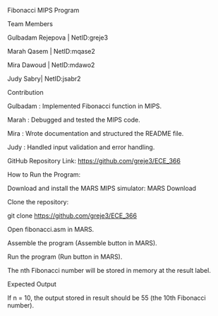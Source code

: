 Fibonacci MIPS Program

Team Members

Gulbadam Rejepova | NetID:greje3

Marah Qasem | NetID:mqase2

Mira Dawoud | NetID:mdawo2

Judy Sabry| NetID:jsabr2

Contribution

Gulbadam : Implemented Fibonacci function in MIPS.

Marah : Debugged and tested the MIPS code.

Mira : Wrote documentation and structured the README file.

Judy : Handled input validation and error handling.

GitHub Repository Link: https://github.com/greje3/ECE_366

How to Run the Program:

Download and install the MARS MIPS simulator: MARS Download

Clone the repository:

git clone https://github.com/greje3/ECE_366

Open fibonacci.asm in MARS.

Assemble the program (Assemble button in MARS).

Run the program (Run button in MARS).

The nth Fibonacci number will be stored in memory at the result label.

Expected Output

If n = 10, the output stored in result should be 55 (the 10th Fibonacci number).
